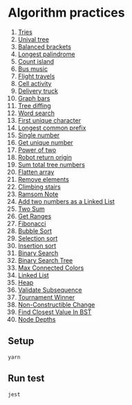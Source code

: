 # Algorithm practices

1. [Tries](/tries/index.test.js)
1. [Unival tree](/unival-tree/index.test.js)
1. [Balanced brackets](/balanced-brackets/index.test.js)
1. [Longest palindrome](/longest-palindrome/index.test.js)
1. [Count island](/count-island/index.test.js)
1. [Bus music](/bus-music/index.test.js)
1. [Flight travels](/flight-travels/index.test.js)
1. [Cell activity](/cell-activity/index.test.js)
1. [Delivery truck](/delivery-truck/index.test.js)
1. [Graph bars](/graph-bars/index.test.js)
1. [Tree diffing](/react-dom-simulation/ReactDOM.test.js)
1. [Word search](/word-search/index.test.js)
1. [First unique character](/first-unique-character/index.test.js)
1. [Longest common prefix](/longest-common-prefix/index.test.js)
1. [Single number](/single-number/index.test.js)
1. [Get unique number](/single-number/index.test.js)
1. [Power of two](/power-of-two/index.test.js)
1. [Robot return origin](/robot-return-origin/index.test.js)
1. [Sum total tree numbers](/tree-sum-numbers/index.test.js)
1. [Flatten array](/flatten-array/index.test.js)
1. [Remove elements](/remove-elements/index.test.js)
1. [Climbing stairs](/climbing-stairs/index.test.js)
1. [Ramsom Note](/ramsom-note/index.test.js)
1. [Add two numbers as a Linked List](/add-two-numbers-as-a-linked-list/index.test.js)
1. [Two Sum](/two-sum/index.test.js)
1. [Get Ranges](/get-ranges/index.test.js)
1. [Fibonacci](/fibonacci/index.test.js)
1. [Bubble Sort](/bubble-sort/index.test.js)
1. [Selection sort](/selection-sort/index.test.js)
1. [Insertion sort](/insertion-sort/index.test.js)
1. [Binary Search](/binary-search/index.test.js)
1. [Binary Search Tree](/binary-search-tree/index.test.js)
1. [Max Connected Colors](/max-connected-colors/index.test.js)
1. [Linked List](/linked-list/index.test.js)
1. [Heap](/heap/index.test.js)
1. [Validate Subsequence](/subsequence/index.test.js)
1. [Tournament Winner](/tournament-winner/index.test.js)
1. [Non-Constructible Change](/coins-non-constructible/index.test.js)
1. [Find Closest Value In BST](/find-closets-value-in-bst/index.test.js)
1. [Node Depths](/node-depths/index.test.js)

## Setup
```
yarn
```

## Run test
```
jest
```